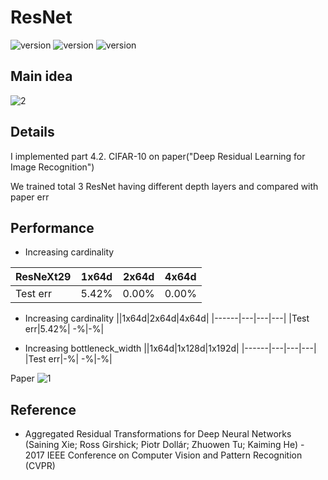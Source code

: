 # ResNet

![version](https://img.shields.io/badge/CUDA-11.1-brightgreen) ![version](https://img.shields.io/badge/cuDNN-8.1.0-blue) ![version](https://img.shields.io/badge/pytorch-1.9.0-orange)



## Main idea
![2](https://user-images.githubusercontent.com/87002037/125739793-c376ea3d-2c3c-4e63-9248-91bcbc4c2419.PNG)


## Details
I implemented part 4.2. CIFAR-10 on paper("Deep Residual Learning for Image Recognition")

We trained total 3 ResNet having different depth layers and compared with paper err

## Performance
* Increasing cardinality

|ResNeXt29|1x64d|2x64d|4x64d|
|------|---|---|---|
|Test err|5.42%| 0.00%|0.00%|


* Increasing cardinality
||1x64d|2x64d|4x64d|
|------|---|---|---|
|Test err|5.42%| -%|-%|

* Increasing bottleneck_width
||1x64d|1x128d|1x192d|
|------|---|---|---|
|Test err|-%| -%|-%|

Paper
![1](https://user-images.githubusercontent.com/87002037/125739808-8af862ab-e6ad-49dc-9829-066e73d5d1b1.PNG)

## Reference

* Aggregated Residual Transformations for Deep Neural Networks (Saining Xie; Ross Girshick; Piotr Dollár; Zhuowen Tu; Kaiming He) - 2017 IEEE Conference on Computer Vision and Pattern Recognition (CVPR)
